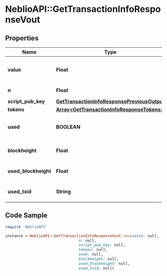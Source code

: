 # NeblioAPI::GetTransactionInfoResponseVout

## Properties
Name | Type | Description | Notes
------------ | ------------- | ------------- | -------------
**value** | **Float** | Value of the output in NEBL satoshi | [optional] 
**n** | **Float** | Output index | [optional] 
**script_pub_key** | [**GetTransactionInfoResponsePreviousOutput**](GetTransactionInfoResponsePreviousOutput.md) |  | [optional] 
**tokens** | [**Array&lt;GetTransactionInfoResponseTokens&gt;**](GetTransactionInfoResponseTokens.md) |  | [optional] 
**used** | **BOOLEAN** | Whether this output has now been used | [optional] 
**blockheight** | **Float** | Blockheight of this transaction | [optional] 
**used_blockheight** | **Float** | Blockheight this output was used in | [optional] 
**used_txid** | **String** | TXID this output was used in | [optional] 

## Code Sample

```ruby
require 'NeblioAPI'

instance = NeblioAPI::GetTransactionInfoResponseVout.new(value: null,
                                 n: null,
                                 script_pub_key: null,
                                 tokens: null,
                                 used: null,
                                 blockheight: null,
                                 used_blockheight: null,
                                 used_txid: null)
```


